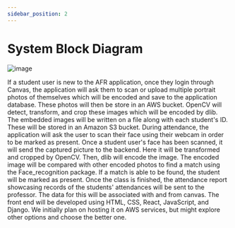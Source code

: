 ```yaml
---
sidebar_position: 2
---
```


# System Block Diagram


![image](https://user-images.githubusercontent.com/78066498/202242391-510fb363-9dba-45f7-a624-985cd316e85a.png)

If a student user is new to the AFR application, once they login through Canvas, the application will ask them to scan or upload multiple portrait photos of themselves which will be encoded and save to the application database. These photos will then be store in an AWS bucket. 
OpenCV will detect, transform, and crop these images which will be encoded by dlib.
The embedded images will be written on a file along with each student's ID. These will be stored in an Amazon S3 bucket.
During attendance, the application will ask the user to scan their face using their webcam in order to be marked as present. Once a student user's face has been scanned, it will send the captured picture to the backend. Here it will be transformed and cropped by OpenCV. Then, dlib will encode the image. The encoded image will be compared with other encoded photos to find a match using the Face_recognition package. If a match is able to be found, the student will be marked as present. Once the class is finished, the attendance report showcasing records of the students' attendances will be sent to the professor. The data for this will be associated with and from canvas. The front end will be developed using HTML, CSS, React, JavaScript, and Django. We initially plan on hosting it on AWS services, but might explore other options and choose the better one.
